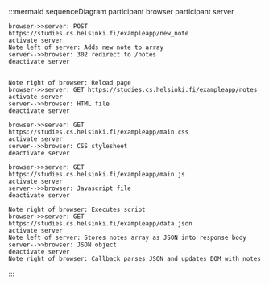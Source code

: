 :::mermaid
sequenceDiagram
    participant browser
    participant server

    browser->>server: POST https://studies.cs.helsinki.fi/exampleapp/new_note
    activate server
    Note left of server: Adds new note to array
    server-->>browser: 302 redirect to /notes
    deactivate server
    

    Note right of browser: Reload page
    browser->>server: GET https://studies.cs.helsinki.fi/exampleapp/notes
    activate server
    server-->>browser: HTML file
    deactivate server

    browser->>server: GET https://studies.cs.helsinki.fi/exampleapp/main.css
    activate server
    server-->>browser: CSS stylesheet
    deactivate server

    browser->>server: GET https://studies.cs.helsinki.fi/exampleapp/main.js
    activate server
    server-->>browser: Javascript file
    deactivate server

    Note right of browser: Executes script
    browser->>server: GET https://studies.cs.helsinki.fi/exampleapp/data.json
    activate server
    Note left of server: Stores notes array as JSON into response body
    server-->>browser: JSON object
    deactivate server
    Note right of browser: Callback parses JSON and updates DOM with notes
:::
